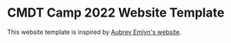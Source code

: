 # CMDT Camp 2022 Website Template

This website template is inspired by [Aubrey Emlyn's website](https://aubreyemlyn.com/).
